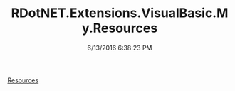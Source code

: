 ﻿---
title: RDotNET.Extensions.VisualBasic.My.Resources
date: 6/13/2016 6:38:23 PM
---

[Resources](T-RDotNET.Extensions.VisualBasic.My.Resources.Resources.html)
